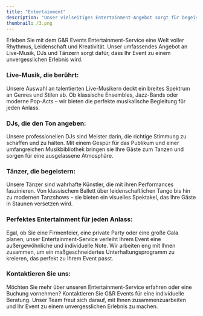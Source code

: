 ```yaml
---
title: "Entertainment"
description: "Unser vielseitiges Entertainment-Angebot sorgt für begeisternde und unvergessliche Momente, die Ihr Event zu einem besonderen Erlebnis machen."
thumbnail: /3.png
---
```


Erleben Sie mit dem G&R Events Entertainment-Service eine Welt voller Rhythmus, Leidenschaft und Kreativität. Unser umfassendes Angebot an Live-Musik, DJs und Tänzern sorgt dafür, dass Ihr Event zu einem unvergesslichen Erlebnis wird.

### Live-Musik, die berührt:
Unsere Auswahl an talentierten Live-Musikern deckt ein breites Spektrum an Genres und Stilen ab. Ob klassische Ensembles, Jazz-Bands oder moderne Pop-Acts – wir bieten die perfekte musikalische Begleitung für jeden Anlass.

### DJs, die den Ton angeben:
Unsere professionellen DJs sind Meister darin, die richtige Stimmung zu schaffen und zu halten. Mit einem Gespür für das Publikum und einer umfangreichen Musikbibliothek bringen sie Ihre Gäste zum Tanzen und sorgen für eine ausgelassene Atmosphäre.

### Tänzer, die begeistern:
Unsere Tänzer sind wahrhafte Künstler, die mit ihren Performances faszinieren. Von klassischem Ballett über leidenschaftlichen Tango bis hin zu modernen Tanzshows – sie bieten ein visuelles Spektakel, das Ihre Gäste in Staunen versetzen wird.

### Perfektes Entertainment für jeden Anlass:
Egal, ob Sie eine Firmenfeier, eine private Party oder eine große Gala planen, unser Entertainment-Service verleiht Ihrem Event eine außergewöhnliche und individuelle Note. Wir arbeiten eng mit Ihnen zusammen, um ein maßgeschneidertes Unterhaltungsprogramm zu kreieren, das perfekt zu Ihrem Event passt.

### Kontaktieren Sie uns:
Möchten Sie mehr über unseren Entertainment-Service erfahren oder eine Buchung vornehmen? Kontaktieren Sie G&R Events für eine individuelle Beratung. Unser Team freut sich darauf, mit Ihnen zusammenzuarbeiten und Ihr Event zu einem unvergesslichen Erlebnis zu machen.